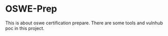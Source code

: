 # OSWE-Prep
This is about oswe certification prepare. There are some tools and vulnhub poc in this project.
